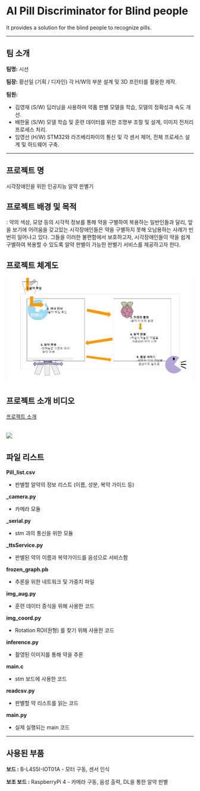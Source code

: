 # AI Pill Discriminator for Blind people
It provides a solution for the blind people to recognize pills.

--------------------------------------------------------------------------------------------
## 팀 소개
**팀명:** 시선

**팀장:** 황선일 (기획 / 디자인) 각 H/W의 부분 설계 및 3D 프린터를 활용한 제작.

**팀원:**

- 김영재 (S/W) 딥러닝을 사용하여 약품 판별 모델을 학습, 모델의 정확성과 속도 개선.
- 배한울 (S/W) 모델 학습 및 훈련 데이터를 위한 조명부 조절 및 설계, 이미지 전처리 프로세스 처리.
- 임영선 (H/W) STM32와 라즈베리파이의 통신 및 각 센서 제어, 전체 프로세스 설계 및 하드웨어 구축.

--------------------------------------------------------------------------------------------
## 프로젝트 명
시각장애인을 위한 인공지능 알약 판별기

## 프로젝트 배경 및 목적
: 약의 색상, 모양 등의 시각적 정보를 통해 약을 구별하여 복용하는 일반인들과 달리,
앞을 보기에 어려움을 갖고있는 시각장애인들은 약을 구별하지 못해 오남용하는 사례가 빈번히 일어나고 있다.
그들을 이러한 불편함에서 보호하고자, 시각장애인들이 약을 쉽게 구별하여 복용할 수 있도록 알약 판별이 가능한 판별기 서비스를 제공하고자 한다.

## 프로젝트 체계도
![](https://github.com/sight-bit/Pill_classification/blob/master/%EC%B2%B4%EA%B3%84%EB%8F%84.jpg)

## 프로젝트 소개 비디오
[프로젝트 소개](https://drive.google.com/file/d/1l8FyFvYxKbq2BUrAnfZMIuWi2pCM3Hy6/view?usp=sharing)

![](https://drive.google.com/file/d/1l8FyFvYxKbq2BUrAnfZMIuWi2pCM3Hy6/view?usp=sharing)
--------------------------------------------------------------------------------------------
## 파일 리스트
**Pill_list.csv**
- 판별할 알약의 정보 리스트 (이름, 성분, 복약 가이드 등)

**_camera.py**
- 카메라 모듈

**_serial.py**
- stm 과의 통신을 위한 모듈

**_ttsService.py**
- 판별된 약의 이름과 복약가이드를 음성으로 서비스함

**frozen_graph.pb**
- 추론을 위한 네트워크 및 가중치 파일

**img_aug.py**
- 훈련 데이터 증식을 위해 사용한 코드

**img_coord.py**
- Rotation ROI(원형) 를 찾기 위해 사용한 코드

**inference.py**
- 촬영된 이미지를 통해 약을 추론

**main.c**
- stm 보드에 사용한 코드

**readcsv.py**
- 판별할 약 리스트를 읽는 코드

**main.py**
- 실제 실행되는 main 코드
--------------------------------------------------------------------------------------------
## 사용된 부품
**보드 :** B-L4S5I-IOT01A - 모터 구동, 센서 인식

**보조 보드 :** RaspberryPi 4 - 카메라 구동, 음성 출력, DL을 통한 알약 판별
